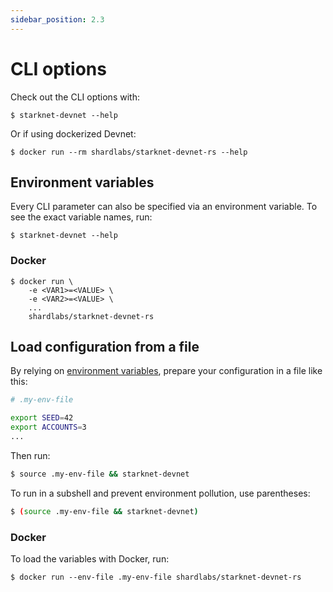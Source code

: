 ```yaml
---
sidebar_position: 2.3
---
```


# CLI options

Check out the CLI options with:

```
$ starknet-devnet --help
```

Or if using dockerized Devnet:

```
$ docker run --rm shardlabs/starknet-devnet-rs --help
```

## Environment variables

Every CLI parameter can also be specified via an environment variable. To see the exact variable names, run:

```
$ starknet-devnet --help
```

### Docker

```
$ docker run \
    -e <VAR1>=<VALUE> \
    -e <VAR2>=<VALUE> \
    ...
    shardlabs/starknet-devnet-rs
```

## Load configuration from a file

By relying on [environment variables](#environment-variables), prepare your configuration in a file like this:

```bash
# .my-env-file

export SEED=42
export ACCOUNTS=3
...
```

Then run:

```bash
$ source .my-env-file && starknet-devnet
```

To run in a subshell and prevent environment pollution, use parentheses:

```bash
$ (source .my-env-file && starknet-devnet)
```

### Docker

To load the variables with Docker, run:

```
$ docker run --env-file .my-env-file shardlabs/starknet-devnet-rs
```
